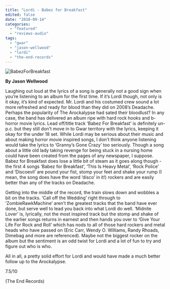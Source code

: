 ```yaml
---
title: "Lordi - Babez for Breakfast"
edited: false
date: "2010-09-14"
categories:
  - "featured"
  - "reviews-audio"
tags:
  - "gwar"
  - "jason-wellwood"
  - "lordi"
  - "the-end-records"
---
```


![](http://www.hellbound.ca/wp-content/uploads/2010/09/BabezForBreakfast.png "BabezForBreakfast")

**By Jason Wellwood**

Laughing out loud at the lyrics of a song is generally not a good sign when you’re listening to an album for the first time. If it’s Lordi though, not only is it okay, it’s kind of expected. Mr. Lordi and his costumed crew sound a lot more refreshed and ready for blood than they did on 2008’s Deadache. Perhaps the popularity of The Arockalypse had sated their bloodlust? In any case, the band has delivered an album ripe with hard rock hooks and b-horror movie lyrics. Lead off/title track ‘Babez For Breakfast’ is definitely un-p.c. but they still don’t move in to Gwar territory with the lyrics, keeping it okay for the under 18 set. While Lordi may be serious about their music and about making horror movie inspired songs, I don’t think anyone listening would take the lyrics to ‘Granny’s Gone Crazy’ too seriously. Though a song about a little old lady taking revenge for being stuck in a nursing home could have been created from the pages of any newspaper, I suppose. Babez for Breakfast does lose a little bit of steam as it goes along though - the first 4 songs ‘Babez for Breakfast’, ‘This Is Heavy Metal’, ‘Rock Police’ and ‘Discoevil’ are pound your fist, stomp your feet and shake your rump (I mean, the song does have the word ‘disco’ in it!) rockers and are easily better than any of the tracks on Deadache.

Getting into the middle of the record, the train slows down and wobbles a bit on the tracks. ‘Call off the Wedding’ right through to ‘ZombieRawkMachine’ aren’t the greatest tracks that the band have ever done, but serve well to lead you back into what Lordi do well. ‘Midnite Lover’ is, lyrically, not the most inspired track but the stomp and shake of the earlier songs returns in earnest and then hands you over to ‘Give Your Life For Rock and Roll’ which has nods to all of those hard rockers and metal heads who have passed on (Eric Carr, Wendy O. Williams, Randy Rhoads, Dimebag and more are referenced). Maybe not the biggest rocker on the album but the sentiment is an odd twist for Lordi and a lot of fun to try and figure out who is who.

All in all, a pretty solid effort for Lordi and would have made a much better follow up to the Arockalypse.

7.5/10

(The End Records)

